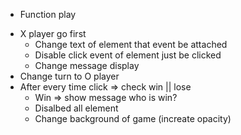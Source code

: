 * Function play
- X player go first
    + Change text of element that event be attached
    + Disable click event of element just be clicked
    + Change message display
- Change turn to O player
- After every time click => check win || lose
    + Win => show message who is win?
    + Disalbed all element
    + Change background of game (increate opacity)